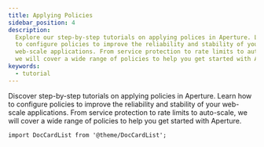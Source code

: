 ```yaml
---
title: Applying Policies
sidebar_position: 4
description:
  Explore our step-by-step tutorials on applying polices in Aperture. Learn how
  to configure policies to improve the reliability and stability of your
  web-scale applications. From service protection to rate limits to auto-scale,
  we will cover a wide range of policies to help you get started with Aperture.
keywords:
  - tutorial
---
```


Discover step-by-step tutorials on applying policies in Aperture. Learn how to
configure policies to improve the reliability and stability of your web-scale
applications. From service protection to rate limits to auto-scale, we will
cover a wide range of policies to help you get started with Aperture.

```mdx-code-block
import DocCardList from '@theme/DocCardList';
```

<DocCardList />
